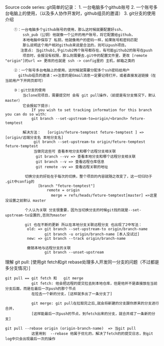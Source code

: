 
 Source code series:
    git简单的记录：
        1. 一台电脑多个github账号
        2. 一个账号多台电脑上的使用，（以及多人协作开发时，github组员的邀请）
        3. git分支的使用介绍

        ①：一台电脑多个github账号的使用，那么这时候就要配置好ssh，
            ssh_pub（公钥）他就像一个公开的用户账号，将它配置给github，
            本地电脑中保存了 私钥，他就像用户的密码一样，如果账号和密码匹配
            那么说明这个用户相对github来说是合法的，则可以push项目。
           注意点: 当github1,于gitub2两个账号都存在，有可能github2的账号在push
            项目时，会报没有权限，那么则需要去.git中的配置文件里，更改 [remote "origin"]的url => 更改的也就是 ssh -> config里的 主机，邮箱之类的           

        ②：一个账号多台电脑上的使用，这时候就需要分配多个ssh密码给用户   
          github组员的邀请：=>注意的是Email消息一定要记得打开，或者直接发送链接（在当前用户下开网页即可）

        ③：git分支的使用  
            当clone完项目，需要提交时 会有 git pull操作，（前提是有分支情况下，默认master）
            它会报如下提示:
                If you wish to set tracking information for this branch you can do so with:
                git branch --set-upstream-to=origin/<branch> feture-temptest

            解决方法：   [origin/feture-temptest feture-temptest ] => [origin/远端分支名 本地分支名]
                 git branch --set-upstream-to origin/feture-temptest feture-temptest  
                 当做完这些可 查看本地分支和哪个远程分支相关联           
                  git branch --vv => 查看本地分支和哪个远程分支相关联
                  git branch --v => 查看远程仓库信息
                  git remote -vv => 查看远程关联的地址

             切换分支的好处在于每次的切换，整个项目的内容就随之改变了，这一切归功于 .git中config的
                   [branch "feture-temptest"]
                 	   remote = origin
	                     merge = refs/heads/feture-temptest[master] =>这里没设置之前默认 master

             个人认为关联 分支很重要，因为当切换分支的时候git找的就是--set-upstream-to设置的,否则为master

             git 也在不断的更新 所以在本地分支关联远程分支 也出现了2中写法：
              old: => git branch --set-upstream-to origin/branch-name
                      git branch -u origin/branch-name [本人没试过]
              new: => git branch --track origin/branch-name

              撤销本地与远程分支的关联
                      git branch --unset-upstream


<!-- 简单的 -->
<!-- https://www.cnblogs.com/sjhsszl/p/8708471.html -->
<!-- 详细的 -->
<!-- https://blog.csdn.net/azureternite/article/details/76154807 --> 

  理解 git pull:  [使用git fetch和git rebase处理多人开发同一分支的问题（不过都是多分支情况）]       

    git pull == git fetch 和   git merge   
                git fetch: 他会把远程的提交拉去到本地仓库，但是他并不是直接放在当前分支后面，而是在最后一次push的那个节点
                在拉去一个新的分支，[这样就多出了一条分支了]

                git merge: git pull在拉取完之后,就会将新建的分支跟你原来的分支进行合并，
                [这样能最后一次push的节点，到fetch出来的分支，就合并成了一条新的分支]

    git pull --rebase origin (origin-branch-name)  => 当git pull 
                这里用到  --rebase 他属于优化的，解决了fetch的的提交日志，到git log中只会出现最后一次的操作
